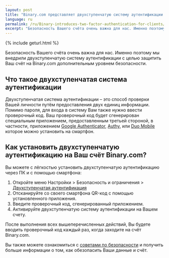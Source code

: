 ```yaml
---
layout: post
title: "Binary.com представляет двухступенчатую систему аутентификации для клиентов"
language: ru
permalink: /ru/Binary-introduces-two-factor-authentication-for-clients/
excerpt: "Безопасность Вашего счёта очень важна для нас. Именно поэтому мы внедрили двухступенчатую систему аутентификации с целью защитить Ваш счёт на Binary.com дополнительным уровнем безопасности..."
---
```

{% include geturl.html %}

Безопасность Вашего счёта очень важна для нас. Именно поэтому мы внедрили двухступенчатую систему аутентификации с целью защитить Ваш счёт на Binary.com дополнительным уровнем безопасности.

## Что такое двухступенчатая система аутентификации

Двухступенчатая система аутентификации – это способ проверки Вашей личности путём предоставления двух единиц информации. Помимо пароля, для входа в систему Вам также нужно ввести проверочный код. Ваш проверочный код будет сгенерирован специальным приложением, предоставленным третьей стороной, в частности, приложением <a href="https://support.google.com/accounts/answer/1066447?hl=en&ref_topic=2954345">Google Authenticator</a>, <a href="https://authy.com/features/setup/">Authy</a>, или <a href="https://duo.com/product/trusted-users/two-factor-authentication/duo-mobile">Duo Mobile</a> которое можно установить на смартфон.


## Как установить двухступенчатую аутентификацию на Ваш счёт Binary.com?

Вы можете с лёгкостью установить двухступенчатую аутентификацию через ПК и с помощью смартфона:

<ol>
        <li>Откройте меню Настройки > Безопасность и ограничения > <a href="https://www.binary.com/ru/user/security/two_factor_authentication.html">Двухступенчатая аутентификация</a></li>
        <li>Отсканируйте со своего смартфона QR-код с помощью установленного приложения.</li>
        <li>Введите проверочный код, сгенерированный приложением.</li>
        <li>Активируйте двухступенчатую систему аутентификации на Вашем счету.</li>
</ol>

После выполнения всех вышеперечисленных действий, Вы будете вводить проверочный код каждый раз, когда заходите на счёт Binary.com.

Вы также можете ознакомиться с <a href="https://academy.binary.com/ru/security-tips/">советами по безопасности</a> и получить больше информации о том, как обезопасить Ваши данные и счёт.